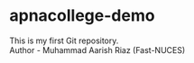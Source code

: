 # apnacollege-demo
This is my first Git repository.
<br>
Author - Muhammad Aarish Riaz (Fast-NUCES)

